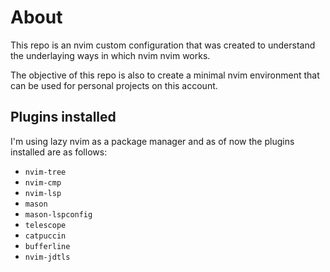 # About
This repo is an nvim custom configuration that was created to understand the underlaying ways 
in which nvim nvim works.

The objective of this repo is also to create a minimal nvim environment that can be used
for personal projects on this account.

## Plugins installed
I'm using lazy nvim as a package manager and as of now the plugins installed are as follows:
* `nvim-tree`
* `nvim-cmp`
* `nvim-lsp`
* `mason`
* `mason-lspconfig`
* `telescope`
* `catpuccin`
* `bufferline`
* `nvim-jdtls`
